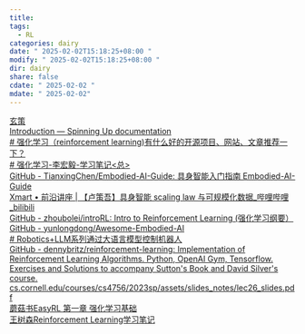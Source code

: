 ```yaml
---
title: 
tags:
  - RL
categories: dairy
date: " 2025-02-02T15:18:25+08:00 "
modify: " 2025-02-02T15:18:25+08:00 "
dir: dairy
share: false
cdate: " 2025-02-02 "
mdate: " 2025-02-02"
---
```


[玄策](https://xuance.readthedocs.io/zh/latest/)  
[Introduction — Spinning Up documentation](https://spinningup.openai.com/en/latest/user/introduction.html)  
[# 强化学习（reinforcement learning)有什么好的开源项目、网站、文章推荐一下？](https://www.zhihu.com/question/49230922)  
[# 强化学习-李宏毅-学习笔记<总>](https://zhuanlan.zhihu.com/p/344975862)  
[GitHub - TianxingChen/Embodied-AI-Guide: 具身智能入门指南 Embodied-AI-Guide](https://github.com/TianxingChen/Embodied-AI-Guide)  
[Xmart • 前沿讲座 | 【卢策吾】具身智能 scaling law 与可规模化数据\_哔哩哔哩\_bilibili](https://www.bilibili.com/video/BV1hc6JYLE11/?buvid=XXCD799C01878A6CFDECF3FB4427E2F070877&from_spmid=default-value&is_story_h5=false&mid=iWFclAyh36UYMh2G6ZcsDw%3D%3D&plat_id=114&share_from=ugc&share_medium=android&share_plat=android&share_session_id=9c0dccf5-ec0b-4369-8b89-ff1d848467ee&share_source=WEIXIN&share_tag=s_i&spmid=united.player-video-detail.0.0&timestamp=1716466406&unique_k=Q0CaIUj&up_id=249218043&vd_source=7ead2c7650986abd16e461910e43af32&spm_id_from=333.788.player.player_end_recommend_autoplay)  
[GitHub - zhoubolei/introRL: Intro to Reinforcement Learning (强化学习纲要）](https://github.com/zhoubolei/introRL)  
[GitHub - yunlongdong/Awesome-Embodied-AI](https://github.com/yunlongdong/Awesome-Embodied-AI)  
[# Robotics+LLM系列通过大语言模型控制机器人](https://zhuanlan.zhihu.com/p/668053911)  
[GitHub - dennybritz/reinforcement-learning: Implementation of Reinforcement Learning Algorithms. Python, OpenAI Gym, Tensorflow. Exercises and Solutions to accompany Sutton's Book and David Silver's course.](https://github.com/dennybritz/reinforcement-learning)  
[cs.cornell.edu/courses/cs4756/2023sp/assets/slides\_notes/lec26\_slides.pdf](https://www.cs.cornell.edu/courses/cs4756/2023sp/assets/slides_notes/lec26_slides.pdf)  
[蘑菇书EasyRL 第一章 强化学习基础](https://datawhalechina.github.io/easy-rl/#/chapter1/chapter1)  
[王树森Reinforcement Learning学习笔记](https://zhuanlan.zhihu.com/p/10389734563)
